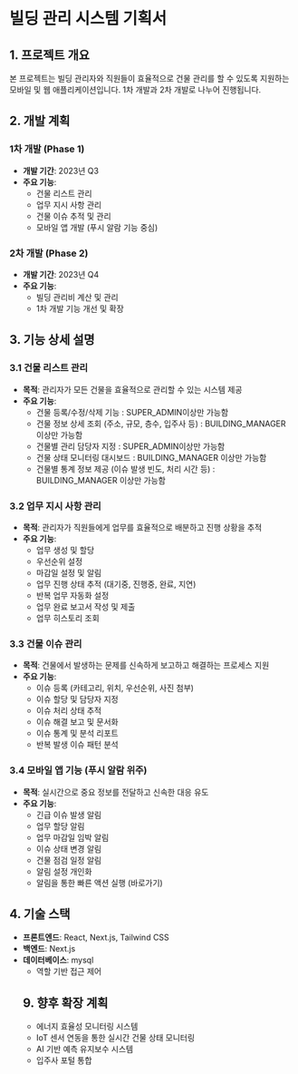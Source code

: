 # 빌딩 관리 시스템 기획서

## 1. 프로젝트 개요

본 프로젝트는 빌딩 관리자와 직원들이 효율적으로 건물 관리를 할 수 있도록 지원하는 모바일 및 웹 애플리케이션입니다. 1차 개발과 2차 개발로 나누어 진행됩니다.

## 2. 개발 계획

### 1차 개발 (Phase 1)

- **개발 기간**: 2023년 Q3
- **주요 기능**:
  - 건물 리스트 관리
  - 업무 지시 사항 관리
  - 건물 이슈 추적 및 관리
  - 모바일 앱 개발 (푸시 알람 기능 중심)

### 2차 개발 (Phase 2)

- **개발 기간**: 2023년 Q4
- **주요 기능**:
  - 빌딩 관리비 계산 및 관리
  - 1차 개발 기능 개선 및 확장

## 3. 기능 상세 설명

### 3.1 건물 리스트 관리

- **목적**: 관리자가 모든 건물을 효율적으로 관리할 수 있는 시스템 제공
- **주요 기능**:
  - 건물 등록/수정/삭제 기능 : SUPER_ADMIN이상만 가능함
  - 건물 정보 상세 조회 (주소, 규모, 층수, 입주사 등) : BUILDING_MANAGER 이상만 가능함
  - 건물별 관리 담당자 지정 : SUPER_ADMIN이상만 가능함
  - 건물 상태 모니터링 대시보드 : BUILDING_MANAGER 이상만 가능함
  - 건물별 통계 정보 제공 (이슈 발생 빈도, 처리 시간 등) : BUILDING_MANAGER 이상만 가능함

### 3.2 업무 지시 사항 관리

- **목적**: 관리자가 직원들에게 업무를 효율적으로 배분하고 진행 상황을 추적
- **주요 기능**:
  - 업무 생성 및 할당
  - 우선순위 설정
  - 마감일 설정 및 알림
  - 업무 진행 상태 추적 (대기중, 진행중, 완료, 지연)
  - 반복 업무 자동화 설정
  - 업무 완료 보고서 작성 및 제출
  - 업무 히스토리 조회

### 3.3 건물 이슈 관리

- **목적**: 건물에서 발생하는 문제를 신속하게 보고하고 해결하는 프로세스 지원
- **주요 기능**:
  - 이슈 등록 (카테고리, 위치, 우선순위, 사진 첨부)
  - 이슈 할당 및 담당자 지정
  - 이슈 처리 상태 추적
  - 이슈 해결 보고 및 문서화
  - 이슈 통계 및 분석 리포트
  - 반복 발생 이슈 패턴 분석

### 3.4 모바일 앱 기능 (푸시 알람 위주)

- **목적**: 실시간으로 중요 정보를 전달하고 신속한 대응 유도
- **주요 기능**:
  - 긴급 이슈 발생 알림
  - 업무 할당 알림
  - 업무 마감일 임박 알림
  - 이슈 상태 변경 알림
  - 건물 점검 일정 알림
  - 알림 설정 개인화
  - 알림을 통한 빠른 액션 실행 (바로가기)

<!-- ### 3.5 빌딩 관리비 관리 (Phase 2)

- **목적**: 건물 운영 비용을 효율적으로 관리하고 투명하게 정산
- **주요 기능**:
  - 관리비 항목 설정 (전기, 수도, 가스, 청소, 보안 등)
  - 관리비 청구서 생성 및 관리
  - 납부 현황 추적
  - 미납 알림 자동화
  - 관리비 분석 및 리포트 (월별, 분기별, 연도별)
  - 관리비 절감 제안 시스템
  - 전자 영수증 발행 -->

## 4. 기술 스택

- **프론트엔드**: React, Next.js, Tailwind CSS
- **백엔드**: Next.js
- **데이터베이스**: mysql
  <!-- - **모바일 앱**: React Native -->
  <!-- - **푸시 알림**: Firebase Cloud Messaging
- **인증**: JWT 기반 인증 시스템
- **클라우드 서비스**: AWS 또는 Azure -->

## 5. 사용자 역할 및 권한

- **슈퍼 관리자**: 시스템 전체 관리, 모든 기능 접근 권한, 업무 지시 등록
- **빌딩 관리자**: 특정 건물 관리, 이슈 관리
- **빌딩 소장**: 업무 지시 수행 및 보고, 이슈 등록 및 처리
- **일반 유저**: 처음 가입한 유저.

## 6. 코딩 규칙 및 가이드라인

### 6.1 ESLint 규칙

- **사용하지 않는 변수 처리**:

  - 사용하지 않는 변수는 선언하지 않거나, 선언해야 하는 경우 catch 블록에서는 파라미터를 완전히 생략해야 합니다.
  - 언더스코어로 시작하는 변수(예: `_error`)도 ESLint에서 사용하지 않는 변수로 간주하므로 사용하지 않습니다.
  - 예: `catch (error) { ... }` 대신 `catch { ... }` 사용

- **Next.js API 라우트 구조**:

  - Next.js 15.3.1 버전에서는 API 라우트에서 `authOptions`를 직접 export하지 않고 별도 파일로 분리해야 합니다.
  - `app/api/auth/[...nextauth]/authOptions.ts` 파일에 `authOptions`를 정의하고, `route.ts`에서는 이를 import하여 사용합니다.

- **타입 안전성**:
  - 모든 함수와 변수에 적절한 타입을 지정합니다.
  - `any` 타입 사용을 최소화하고, 구체적인 타입을 사용합니다.

### 6.2 코드 구조

- **컴포넌트 구조**:

  - 페이지 컴포넌트는 `app` 디렉토리 아래에 위치합니다.
  - 재사용 가능한 컴포넌트는 `components` 디렉토리에 위치합니다.
  - 유틸리티 함수는 `utils` 디렉토리에 위치합니다.

- **인증 및 권한**:
  - 인증 관련 로직은 `app/api/auth` 디렉토리에 위치합니다.
  - 권한 확인은 `utils/auth.ts` 파일의 함수를 사용합니다.

### 6.3 명명 규칙

- **파일명**:

  - 컴포넌트 파일은 PascalCase를 사용합니다 (예: `Navigation.tsx`).
  - 유틸리티 파일은 camelCase를 사용합니다 (예: `auth.ts`).

- **변수 및 함수명**:
  - 변수와 함수는 camelCase를 사용합니다.
  - 컴포넌트는 PascalCase를 사용합니다.
  - 상수는 UPPER_SNAKE_CASE를 사용합니다.

## 7. UI/UX 디자인 가이드라인

- 직관적이고 사용하기 쉬운 인터페이스
- 모바일 환경에 최적화된 반응형 디자인
- 명확한 시각적 피드백과 상태 표시
- 다크 모드 지원
- 접근성 고려

## 8. 데이터 보안 및 백업

<!-- - 정기적인 데이터 백업 시스템 -->
<!-- - 암호화된 데이터 저장 -->

- 역할 기반 접근 제어
<!-- - 개인정보 보호 규정 준수 -->

## 9. 향후 확장 계획

- 에너지 효율성 모니터링 시스템
- IoT 센서 연동을 통한 실시간 건물 상태 모니터링
- AI 기반 예측 유지보수 시스템
- 입주사 포털 통합
